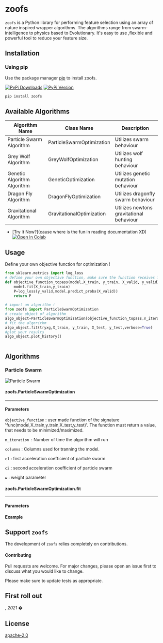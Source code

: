 # zoofs


``zoofs`` is a Python library for performing feature selection using an array of nature inspired wrapper algorithms. The algorithms range from swarm-intelligence to physics based to Evolutionary. 
It's easy to use ,flexible and powerful tool to reduce your feature size.  

## Installation

### Using pip

Use the package manager [pip](https://pip.pypa.io/en/stable/) to install zoofs.

[![PyPi Downloads]()]()
[![PyPi Version]()]()

```bash
pip install zoofs
```

## Available Algorithms 
| Algorithm Name | Class Name | Description |
|----------|-------------|-------------|
|  Particle Swarm Algorithm  | ParticleSwarmOptimization | Utilizes swarm behaviour |
| Grey Wolf Algorithm | GreyWolfOptimization | Utilizes wolf hunting behaviour |
| Genetic Algorithm Algorithm | GeneticOptimization | Utilizes genetic mutation behaviour |
| Dragon Fly Algorithm | DragonFlyOptimization | Utilizes dragonfly swarm behaviour |
| Gravitational Algorithm | GravitationalOptimization | Utilizes newtons gravitational behaviour |

* [Try It Now?](cause where is the fun in reading documentation XD) [![Open In Colab](https://camo.githubusercontent.com/52feade06f2fecbf006889a904d221e6a730c194/68747470733a2f2f636f6c61622e72657365617263682e676f6f676c652e636f6d2f6173736574732f636f6c61622d62616467652e737667)]() 

## Usage
Define your own objective function for optimization !
```python
from sklearn.metrics import log_loss
# define your own objective function, make sure the function receives four parameters, fit your model and return the objective value ! 
def objective_function_topass(model,X_train, y_train, X_valid, y_valid):      
    model.fit(X_train,y_train)  
    P=log_loss(y_valid,model.predict_proba(X_valid))
    return P
    
# import an algorithm !  
from zoofs import ParticleSwarmOptimization
# create object of algorithm
algo_object=ParticleSwarmOptimization(objective_function_topass,n_iteration=20,population_size=20,minimize=True) 
# fit the algorithm
algo_object.fit(tryxg,X_train, y_train, X_test, y_test,verbose=True)
#plot your results
algo_object.plot_history()
   
```

## Algorithms 

### Particle Swarm 
![Particle Swarm](https://media.giphy.com/media/tBRQNyh6fKBpSy2oif/giphy.gif)

#### zoofs.ParticleSwarmOptimization
------------------------------------
#### Parameters
``objective_function`` :  user made function of the signature 'func(model,X_train,y_train,X_test,y_test)'.
The function must return a value, that needs to be minimized/maximized.  

``n_iteration ``: Number of time the algorithm will run

``columns`` : Columns used for tranning the model.

``c1`` : first acceleration coefficient of particle swarm

``c2`` : second acceleration coefficient of particle swarm 

`w` : weight parameter

#### zoofs.ParticleSwarmOptimization.fit
------------------------------------
#### Parameters

#### Example


## Support `zoofs`

The development of ``zoofs`` relies completely on contributions.

#### Contributing
Pull requests are welcome. For major changes, please open an issue first to discuss what you would like to change.

Please make sure to update tests as appropriate.

## First roll out 
*, 2021 �*

## License
[apache-2.0](https://choosealicense.com/licenses/apache-2.0/)
